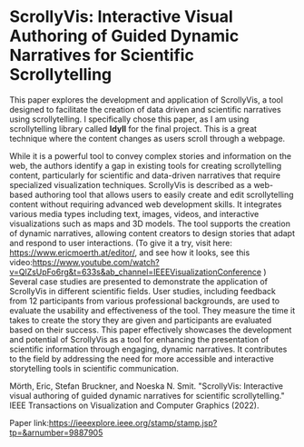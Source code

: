 ScrollyVis: Interactive Visual Authoring of Guided  Dynamic Narratives for Scientific Scrollytelling
===
This paper explores the development and application of ScrollyVis, a tool designed to facilitate the creation of data driven and scientific narratives using scrollytelling.
I specifically chose this paper, as I am using scrollytelling library called **Idyll** for the final project.
This is a great technique where the content changes as users scroll through a webpage.

While it is a powerful tool to convey complex stories and information on the web, the authors identify a gap in existing tools for creating scrollytelling content, particularly for scientific and data-driven narratives that require specialized visualization techniques.
ScrollyVis is described as a web-based authoring tool that allows users to easily create and edit scrollytelling content without requiring advanced web development skills.
It integrates various media types including text, images, videos, and interactive visualizations such as maps and 3D models.
The tool supports the creation of dynamic narratives, allowing content creators to design stories that adapt and respond to user interactions.
(To give it a try, visit here: https://www.ericmoerth.at/editor/, and see how it looks, see this video:https://www.youtube.com/watch?v=QlZsUpFo6rg&t=633s&ab_channel=IEEEVisualizationConference )
Several case studies are presented to demonstrate the application of ScrollyVis in different scientific fields.
User studies, including feedback from 12 participants from various professional backgrounds, are used to evaluate the usability and effectiveness of the tool.
They measure the time it takes to create the story they are given and participants are evaluated based on their success. 
This paper effectively showcases the development and potential of ScrollyVis as a tool for enhancing the presentation of scientific information through engaging, dynamic narratives.
It contributes to the field by addressing the need for more accessible and interactive storytelling tools in scientific communication.

Mörth, Eric, Stefan Bruckner, and Noeska N. Smit. "ScrollyVis: Interactive visual authoring of guided dynamic narratives for scientific scrollytelling." IEEE Transactions on Visualization and Computer Graphics (2022).

Paper link:https://ieeexplore.ieee.org/stamp/stamp.jsp?tp=&arnumber=9887905

